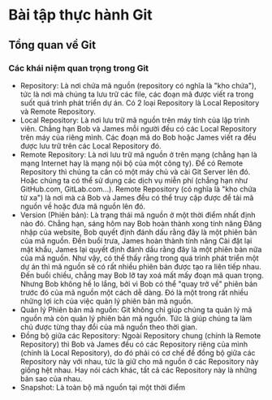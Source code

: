 # Bài tập thực hành Git
## Tổng quan về Git
### Các khái niệm quan trọng trong Git
+ Repository: Là nơi chứa mã nguồn (repository có nghĩa là "kho chứa"), tức là nơi mà chúng ta lưu trữ các file, các đoạn mã được viết ra trong suốt quá trình phát triển dự án. Có 2 loại Repository là Local Repository và Remote Repository.
+ Local Repository: Là nơi lưu trữ mã nguồn trên máy tính của lập trình viên. Chẳng hạn Bob và James mỗi người đều có các Local Repository trên máy của riêng mình. Các đoạn mã do Bob hoặc James viết ra đều được lưu trữ trên các Local Repository đó.
+ Remote Repository: Là nơi lưu trữ mã nguồn ở trên mạng (chẳng hạn là mạng Internet hay là mạng nội bộ của một công ty). Để có Remote Repository thì chúng ta cần có một máy chủ và cài Git Server lên đó. Hoặc chúng ta có thể sử dụng các dịch vụ miễn phí (chẳng hạn như GitHub.com, GitLab.com...). Remote Repository (có nghĩa là "kho chứa từ xa") là nơi mà cả Bob và James đều có thể truy cập được để tải mã nguồn về hoặc đưa mã nguồn lên đó.
+ Version (Phiên bản): Là trạng thái mã nguồn ở một thời điểm nhất định nào đó. Chẳng hạn, sáng hôm nay Bob hoàn thành xong tính năng Đăng nhập của website, Bob quyết định đánh dấu rằng đây là một phiên bản của mã nguồn. Đến buổi trưa, James hoàn thành tính năng Cài đặt lại mật khẩu, James lại quyết định đánh dấu rằng đây là một phiên bản nữa của mã nguồn. Như vậy, có thể thấy rằng trong quá trình phát triển một dự án thì mã nguồn sẽ có rất nhiều phiên bản được tạo ra liên tiếp nhau. Đến buổi chiều, chẳng may Bob lỡ tay xoá mất mấy đoạn mã quan trọng. Nhưng Bob không hề lo lắng, bởi vì Bob có thể "quay trở về" phiên bản trước đó của mã nguồn một cách dễ dàng. Đó là một trong rất nhiều những lợi ích của việc quản lý phiên bản mã nguồn.
+ Quản lý Phiên bản mã nguồn: Git không chỉ giúp chúng ta quản lý mã nguồn mà còn quản lý phiên bản mã nguồn. Tức là giúp chúng ta làm chủ được từng thay đổi của mã nguồn theo thời gian.
+ Đồng bộ giữa các Repository: Ngoài Repository chung (chính là Remote Repository) thì Bob và James đều có các Repository riêng của mình (chính là Local Repository), do đó phải có cơ chế để đồng bộ giữa các Repository này với nhau, tức là giữ cho mã nguồn ở các Repository này giống hệt nhau. Hay nói cách khác, tất cả các Repository này là những bản sao của nhau.
+ Snapshot: Là toàn bộ mã nguồn tại một thời điểm